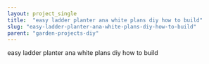 ```yaml
---
layout: project_single
title:  "easy ladder planter ana white plans diy how to build"
slug: "easy-ladder-planter-ana-white-plans-diy-how-to-build"
parent: "garden-projects-diy"
---
```

easy ladder planter ana white plans diy how to build